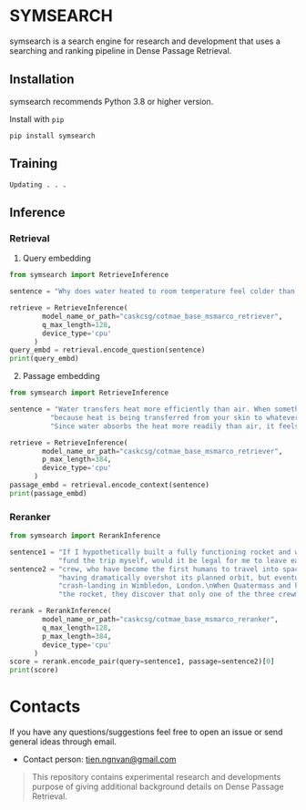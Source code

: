 # SYMSEARCH
symsearch is a search engine for research and development that uses a searching and ranking pipeline in Dense Passage Retrieval. 

## Installation
symsearch recommends Python 3.8 or higher version. 

Install with ``pip``
```
pip install symsearch
```

## Training
    Updating . . .
## Inference 
### Retrieval
1. Query embedding
  
``` python
from symsearch import RetrieveInference

sentence = "Why does water heated to room temperature feel colder than the air around it?"

retrieve = RetrieveInference(
        model_name_or_path="caskcsg/cotmae_base_msmarco_retriever",
        q_max_length=128,
        device_type='cpu'
      )
query_embd = retrieval.encode_question(sentence)
print(query_embd)
```
2. Passage embedding
``` python
from symsearch import RetrieveInference

sentence = "Water transfers heat more efficiently than air. When something feels cold it's " \
          "because heat is being transferred from your skin to whatever you're touching. " \
          "Since water absorbs the heat more readily than air, it feels colder."

retrieve = RetrieveInference(
        model_name_or_path="caskcsg/cotmae_base_msmarco_retriever",
        p_max_length=384,
        device_type='cpu'
      )
passage_embd = retrieval.encode_context(sentence)
print(passage_embd)
```
    
### Reranker
```python
from symsearch import RerankInference

sentence1 = "If I hypothetically built a fully functioning rocket and were able to "\
            "fund the trip myself, would it be legal for me to leave earth?"
sentence2 = "crew, who have become the first humans to travel into space. The rocket is at first thought to be lost, " \
            "having dramatically overshot its planned orbit, but eventually it is detected by radar and returns to Earth, " \
            "crash-landing in Wimbledon, London.\nWhen Quatermass and his team reach the crash area and succeed in opening " \
            "the rocket, they discover that only one of the three crewmen, Victor Carroon, remains inside."

rerank = RerankInference(
        model_name_or_path="caskcsg/cotmae_base_msmarco_reranker",
        q_max_length=128,
        p_max_length=384,
        device_type='cpu'
      )
score = rerank.encode_pair(query=sentence1, passage=sentence2)[0]
print(score)
```

# Contacts
If you have any questions/suggestions feel free to open an issue or send general ideas through email.
- Contact person: tien.ngnvan@gmail.com
  
> This repository contains experimental research and developments purpose of giving additional background details on Dense Passage Retrieval.

